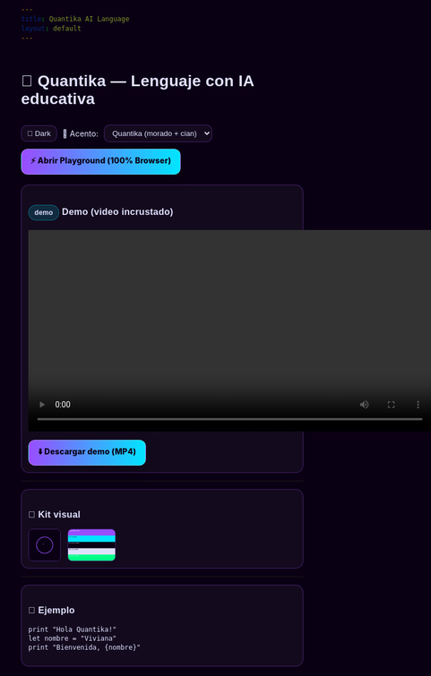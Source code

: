 ```yaml
---
title: Quantika AI Language
layout: default
---
```


<!-- Theme + Accent selector -->
<style>
:root {
  --bg: #0A0014; --fg: #E0E0FF; --muted:#BFC3FF;
  --accent: #9A4DFF;   /* morado */
  --accent2: #00E5FF;  /* cian */
  --ok:#00FF88;        /* verde */
  --card: rgba(255,255,255,0.04); --border: rgba(154,77,255,.35);
}
:root[data-theme="light"] {
  --bg: #F8F8FF; --fg: #181826; --muted:#3a3a55;
  --card: #ffffff; --border: rgba(25,25,45,.2);
}

html, body { background: var(--bg); color: var(--fg); }
h1, h2, h3 { font-family: 'Arial', sans-serif; letter-spacing: .3px; }
p, a, li, code, pre, small { color: var(--fg); }
.btn {
  display:inline-block; padding:10px 16px; border-radius:12px;
  background: linear-gradient(90deg, var(--accent), var(--accent2));
  color:#0A0014; text-decoration:none; font-weight:800; letter-spacing:.2px;
  border:1px solid rgba(224,224,255,.35);
  box-shadow:0 8px 24px rgba(0,0,0,.25);
}
.card {
  border: 1px solid var(--border); border-radius: 14px; padding: 12px;
  background: var(--card);
}
.topbar { display:flex; align-items:center; justify-content:space-between; gap:12px; flex-wrap:wrap; }
.controls { display:flex; gap:10px; align-items:center; }
select, button {
  background: var(--card); color: var(--fg); border:1px solid var(--border);
  border-radius: 10px; padding:6px 10px; cursor:pointer;
}
.badge { display:inline-block; padding:6px 10px; border-radius:999px;
  background: rgba(0,229,255,.15); border:1px solid rgba(0,229,255,.35); font-size:12px;
}
</style>

<div class="topbar">
  <h1>🌌 Quantika — Lenguaje con IA educativa</h1>
  <div class="controls">
    <button id="themeToggle">🌙 Dark</button>
    <label for="accentSel">🎨 Acento:</label>
    <select id="accentSel">
      <option value="quantika">Quantika (morado + cian)</option>
      <option value="neon-green">Neón verde</option>
      <option value="sunset">Sunset (rosa + naranja)</option>
      <option value="ice">Hielo (azules)</option>
    </select>
  </div>
</div>

<p style="margin:12px 0 18px">
  <a href="./playground.html" class="btn">⚡ Abrir Playground (100% Browser)</a>
</p>

<div class="card">
  <h3><span class="badge">demo</span> Demo (video incrustado)</h3>
  <video width="720" controls>
    <source src="assets/quantika-demo.mp4" type="video/mp4">
    Tu navegador no soporta el tag de video.
  </video>
  <div style="margin-top:12px">
    <a class="btn" href="assets/quantika-demo.mp4" download>⬇️ Descargar demo (MP4)</a>
  </div>
</div>

<hr/>

<div class="card">
  <h3>🎨 Kit visual</h3>
  <div style="display:flex; gap:12px; align-items:center; flex-wrap:wrap">
    <img src="assets/quantika-logo.gif" alt="logo animado" style="max-height:56px; border-radius:8px; border:1px solid var(--border)">
    <img src="assets/palette.png" alt="paleta de colores" style="max-height:56px; border-radius:8px; border:1px solid var(--border)">
  </div>
</div>

<hr/>

<div class="card">
<h3>🧪 Ejemplo</h3>
<pre><code>print "Hola Quantika!"
let nombre = "Viviana"
print "Bienvenida, {nombre}"</code></pre>
</div>

<script>
// Theme + accent with localStorage
(function(){
  const THEME_KEY = "quantika.theme";
  const ACCENT_KEY = "quantika.accent";
  const root = document.documentElement;
  const btn = document.getElementById("themeToggle");
  const sel = document.getElementById("accentSel");

  function applyTheme(theme){
    if (theme === "light") { root.setAttribute("data-theme", "light"); btn.textContent = "🌞 Light"; }
    else { root.removeAttribute("data-theme"); btn.textContent = "🌙 Dark"; }
  }
  function applyAccent(mode){
    // default (Quantika): morado + cian
    let a1 = "#9A4DFF", a2 = "#00E5FF", ok = "#00FF88";
    if (mode === "neon-green") { a1 = "#00FF88"; a2 = "#00E5FF"; ok = "#9A4DFF"; }
    if (mode === "sunset")     { a1 = "#FF6EA8"; a2 = "#FF9E44"; ok = "#00E5FF"; }
    if (mode === "ice")        { a1 = "#9AD0FF"; a2 = "#4BC0FF"; ok = "#00FFCC"; }
    root.style.setProperty("--accent", a1);
    root.style.setProperty("--accent2", a2);
    root.style.setProperty("--ok", ok);
  }

  const savedTheme = localStorage.getItem(THEME_KEY) || "dark";
  const savedAccent = localStorage.getItem(ACCENT_KEY) || "quantika";
  applyTheme(savedTheme); applyAccent(savedAccent); sel.value = savedAccent;

  btn.addEventListener("click", () => {
    const next = (root.getAttribute("data-theme") === "light") ? "dark" : "light";
    localStorage.setItem(THEME_KEY, next); applyTheme(next);
  });
  sel.addEventListener("change", () => {
    localStorage.setItem(ACCENT_KEY, sel.value); applyAccent(sel.value);
  });
})();
</script>
